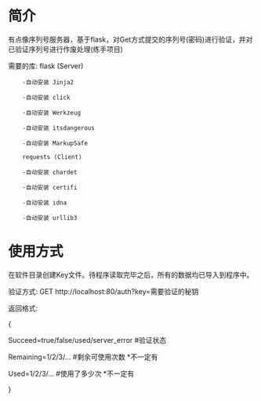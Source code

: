 # 简介
有点像序列号服务器，基于flask，对Get方式提交的序列号(密码)进行验证，并对已验证序列号进行作废处理(练手项目)

需要的库:
        flask (Server)

        -自动安装 Jinja2

        -自动安装 click

        -自动安装 Werkzeug

        -自动安装 itsdangerous

        -自动安装 MarkupSafe

        requests (Client)

        -自动安装 chardet

        -自动安装 certifi

        -自动安装 idna

        -自动安装 urllib3
# 使用方式
在软件目录创建Key文件。待程序读取完毕之后，所有的数据均已导入到程序中。

验证方式: GET http://localhost:80/auth?key=需要验证的秘钥

返回格式: 

{

Succeed=true/false/used/server_error #验证状态

Remaining=1/2/3/... #剩余可使用次数 *不一定有

Used=1/2/3/... #使用了多少次 *不一定有

}
